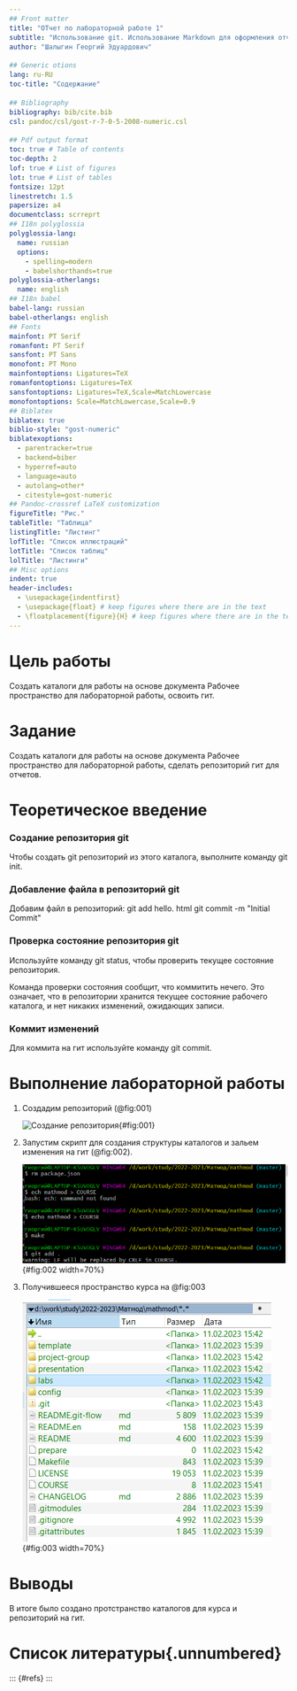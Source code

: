 ```yaml
---
## Front matter
title: "ОТчет по лабораторной работе 1"
subtitle: "Использование git. Использование Markdown для оформления отчётов."
author: "Шалыгин Георгий Эдуардович"

## Generic otions
lang: ru-RU
toc-title: "Содержание"

## Bibliography
bibliography: bib/cite.bib
csl: pandoc/csl/gost-r-7-0-5-2008-numeric.csl

## Pdf output format
toc: true # Table of contents
toc-depth: 2
lof: true # List of figures
lot: true # List of tables
fontsize: 12pt
linestretch: 1.5
papersize: a4
documentclass: scrreprt
## I18n polyglossia
polyglossia-lang:
  name: russian
  options:
	- spelling=modern
	- babelshorthands=true
polyglossia-otherlangs:
  name: english
## I18n babel
babel-lang: russian
babel-otherlangs: english
## Fonts
mainfont: PT Serif
romanfont: PT Serif
sansfont: PT Sans
monofont: PT Mono
mainfontoptions: Ligatures=TeX
romanfontoptions: Ligatures=TeX
sansfontoptions: Ligatures=TeX,Scale=MatchLowercase
monofontoptions: Scale=MatchLowercase,Scale=0.9
## Biblatex
biblatex: true
biblio-style: "gost-numeric"
biblatexoptions:
  - parentracker=true
  - backend=biber
  - hyperref=auto
  - language=auto
  - autolang=other*
  - citestyle=gost-numeric
## Pandoc-crossref LaTeX customization
figureTitle: "Рис."
tableTitle: "Таблица"
listingTitle: "Листинг"
lofTitle: "Список иллюстраций"
lotTitle: "Список таблиц"
lolTitle: "Листинги"
## Misc options
indent: true
header-includes:
  - \usepackage{indentfirst}
  - \usepackage{float} # keep figures where there are in the text
  - \floatplacement{figure}{H} # keep figures where there are in the text
---
```


# Цель работы

Создать каталоги для работы на основе документа Рабочее пространство для лабораторной работы, освоить гит.

# Задание

Создать каталоги для работы на основе документа Рабочее пространство для лабораторной работы, сделать репозиторий гит для отчетов.

# Теоретическое введение

### Создание репозитория git

Чтобы создать git репозиторий из этого каталога, выполните команду git init.

### Добавление файла в репозиторий git

Добавим файл в репозиторий: git add hello. html git commit -m "Initial Commit"

### Проверка состояние репозитория git

Используйте команду git status, чтобы проверить текущее состояние репозитория.

Команда проверки состояния сообщит, что коммитить нечего. Это означает, что в репозитории хранится текущее состояние рабочего каталога, и нет никаких изменений, ожидающих записи.

### Коммит изменений

Для коммита на гит используйте команду git commit.

# Выполнение лабораторной работы

1. Создадим репозиторий (@fig:001) 

   ![Создание репозитория](D:\work\study\2022-2023\Матмод\mathmod\labs\lab1\report\image\2.PNG){#fig:001}

2. Запустим скрипт для создания структуры каталогов и зальем изменения на гит (@fig:002).

   ![Загрузка изменений](image\3.PNG){#fig:002 width=70%}

3. Получившееся пространство курса на @fig:003

   ![Каталог курса](image\1.PNG){#fig:003 width=70%}

# Выводы

В итоге было создано протстранство каталогов для курса и репозиторий на гит.

# Список литературы{.unnumbered}

::: {#refs}
:::


